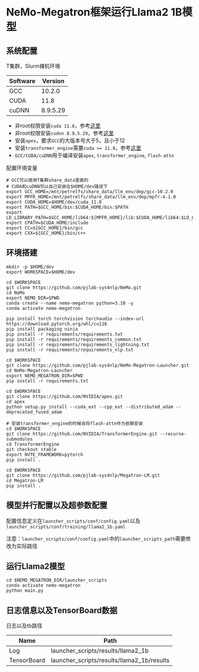 # NeMo-Megatron框架运行Llama2 1B模型

## 系统配置

T集群，Slurm裸机环境

| Software                | Version              |
|-------------------------|----------------------|
| GCC                     | 10.2.0               |
| CUDA                    | 11.8                 |
| cuDNN                   | 8.9.5.29             |

- 非root权限安装`cuda 11.8`，参考[这里](https://github.com/pyg-team/pytorch_geometric/issues/392#issuecomment-503335625)
- 非root权限安装`cudnn 8.9.5.29`，参考[这里](https://docs.nvidia.com/deeplearning/cudnn/install-guide/index.html#installlinux-tar)
- 安装`apex`，要求`GCC`的大版本号大于5，且小于12
- 安装`transformer_engine`需要`cuda >= 11.8`，参考[这里](https://docs.nvidia.com/deeplearning/transformer-engine/user-guide/installation.html)
- `GCC/CUDA/cuDNN`用于编译安装`apex`, `transformer_engine`, `flash-attn`

配置环境变量
```
# GCC可以使用T集群share_data里面的
# CUDA和cuDNN可以自己安装在$HOME/dev路径下
export GCC_HOME=/mnt/petrelfs/share_data/llm_env/dep/gcc-10.2.0
export MPFR_HOME=/mnt/petrelfs/share_data/llm_env/dep/mpfr-4.1.0
export CUDA_HOME=$HOME/dev/cuda_11.8
export PATH=$GCC_HOME/bin:$CUDA_HOME/bin:$PATH
export LD_LIBRARY_PATH=$GCC_HOME/lib64:${MPFR_HOME}/lib:$CUDA_HOME/lib64:$LD_LIBRARY_PATH
export CPATH=$CUDA_HOME/include
export CC=${GCC_HOME}/bin/gcc
export CXX=${GCC_HOME}/bin/c++
```

## 环境搭建

```
mkdir -p $HOME/dev
export WORKSPACE=$HOME/dev

cd $WORKSPACE
git clone https://github.com/pjlab-sys4nlp/NeMo.git
cd NeMo
export NEMO_DIR=$PWD
conda create --name nemo-megatron python=3.10 -y
conda activate nemo-megatron

pip install torch torchvision torchaudio --index-url https://download.pytorch.org/whl/cu118
pip install packaging ninja
pip install -r requirements/requirements.txt
pip install -r requirements/requirements_common.txt
pip install -r requirements/requirements_lightning.txt
pip install -r requirements/requirements_nlp.txt

cd $WORKSPACE
git clone https://github.com/pjlab-sys4nlp/NeMo-Megatron-Launcher.git
cd NeMo-Megatron-Launcher
export NEMO_MEGATRON_DIR=$PWD
pip install -r requirements.txt

cd $WORKSPACE
git clone https://github.com/NVIDIA/apex.git
cd apex
python setup.py install --cuda_ext --cpp_ext --distributed_adam --deprecated_fused_adam

# 安装transformer_engine的时候会将flash-attn作为依赖安装
cd $WORKSPACE
git clone https://github.com/NVIDIA/TransformerEngine.git --recurse-submodules
cd TransformerEngine
git checkout stable
export NVTE_FRAMEWORK=pytorch
pip install .

cd $WORKSPACE
git clone https://github.com/pjlab-sys4nlp/Megatron-LM.git
cd Megatron-LM
pip install .
```

## 模型并行配置以及超参数配置

配置信息定义在`launcher_scripts/conf/config.yaml`以及`launcher_scripts/conf/training/llama2_1b.yaml`

注意：`launcher_scripts/conf/config.yaml`中的`launcher_scripts_path`需要修改为实际路径

## 运行Llama2模型

```
cd $NEMO_MEGATRON_DIR/launcher_scripts
conda activate nemo-megatron
python main.py
```

## 日志信息以及TensorBoard数据

日志以及tb路径

| Name                    | Path                                             |
|-------------------------|--------------------------------------------------|
| Log                     | launcher_scripts/results/llama2_1b               |
| TensorBoard             | launcher_scripts/results/llama2_1b/results       |
